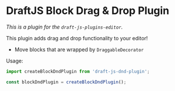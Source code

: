 # DraftJS Block Drag & Drop Plugin

*This is a plugin for the `draft-js-plugins-editor`.*

This plugin adds drag and drop functionality to your editor!

- Move blocks that are wrapped by `DraggableDecorator`

Usage:

```js
import createBlockDndPlugin from 'draft-js-dnd-plugin';

const blockDndPlugin = createBlockDndPlugin();
```

